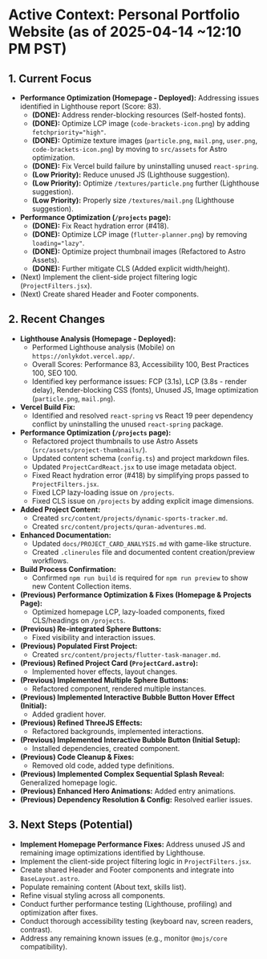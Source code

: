 # Active Context: Personal Portfolio Website (as of 2025-04-14 ~12:10 PM PST)

## 1. Current Focus

*   **Performance Optimization (Homepage - Deployed):** Addressing issues identified in Lighthouse report (Score: 83).
    *   **(DONE):** Address render-blocking resources (Self-hosted fonts).
    *   **(DONE):** Optimize LCP image (`code-brackets-icon.png`) by adding `fetchpriority="high"`.
    *   **(DONE):** Optimize texture images (`particle.png`, `mail.png`, `user.png`, `code-brackets-icon.png`) by moving to `src/assets` for Astro optimization.
    *   **(DONE):** Fix Vercel build failure by uninstalling unused `react-spring`.
    *   **(Low Priority):** Reduce unused JS (Lighthouse suggestion).
    *   **(Low Priority):** Optimize `/textures/particle.png` further (Lighthouse suggestion).
    *   **(Low Priority):** Properly size `/textures/mail.png` (Lighthouse suggestion).
*   **Performance Optimization (`/projects` page):**
    *   **(DONE):** Fix React hydration error (#418).
    *   **(DONE):** Optimize LCP image (`flutter-planner.png`) by removing `loading="lazy"`.
    *   **(DONE):** Optimize project thumbnail images (Refactored to Astro Assets).
    *   **(DONE):** Further mitigate CLS (Added explicit width/height).
*   (Next) Implement the client-side project filtering logic (`ProjectFilters.jsx`).
*   (Next) Create shared Header and Footer components.

## 2. Recent Changes

*   **Lighthouse Analysis (Homepage - Deployed):**
    *   Performed Lighthouse analysis (Mobile) on `https://onlykdot.vercel.app/`.
    *   Overall Scores: Performance 83, Accessibility 100, Best Practices 100, SEO 100.
    *   Identified key performance issues: FCP (3.1s), LCP (3.8s - render delay), Render-blocking CSS (fonts), Unused JS, Image optimization (`particle.png`, `mail.png`).
*   **Vercel Build Fix:**
    *   Identified and resolved `react-spring` vs React 19 peer dependency conflict by uninstalling the unused `react-spring` package.
*   **Performance Optimization (`/projects` page):**
    *   Refactored project thumbnails to use Astro Assets (`src/assets/project-thumbnails/`).
    *   Updated content schema (`config.ts`) and project markdown files.
    *   Updated `ProjectCardReact.jsx` to use image metadata object.
    *   Fixed React hydration error (#418) by simplifying props passed to `ProjectFilters.jsx`.
    *   Fixed LCP lazy-loading issue on `/projects`.
    *   Fixed CLS issue on `/projects` by adding explicit image dimensions.
*   **Added Project Content:**
    *   Created `src/content/projects/dynamic-sports-tracker.md`.
    *   Created `src/content/projects/quran-adventures.md`.
*   **Enhanced Documentation:**
    *   Updated `docs/PROJECT_CARD_ANALYSIS.md` with game-like structure.
    *   Created `.clinerules` file and documented content creation/preview workflows.
*   **Build Process Confirmation:**
    *   Confirmed `npm run build` is required for `npm run preview` to show new Content Collection items.
*   **(Previous) Performance Optimization & Fixes (Homepage & Projects Page):**
    *   Optimized homepage LCP, lazy-loaded components, fixed CLS/headings on `/projects`.
*   **(Previous) Re-integrated Sphere Buttons:**
    *   Fixed visibility and interaction issues.
*   **(Previous) Populated First Project:**
    *   Created `src/content/projects/flutter-task-manager.md`.
*   **(Previous) Refined Project Card (`ProjectCard.astro`):**
    *   Implemented hover effects, layout changes.
*   **(Previous) Implemented Multiple Sphere Buttons:**
    *   Refactored component, rendered multiple instances.
*   **(Previous) Implemented Interactive Bubble Button Hover Effect (Initial):**
    *   Added gradient hover.
*   **(Previous) Refined ThreeJS Effects:**
    *   Refactored backgrounds, implemented interactions.
*   **(Previous) Implemented Interactive Bubble Button (Initial Setup):**
    *   Installed dependencies, created component.
*   **(Previous) Code Cleanup & Fixes:**
    *   Removed old code, added type definitions.
*   **(Previous) Implemented Complex Sequential Splash Reveal:** Generalized homepage logic.
*   **(Previous) Enhanced Hero Animations:** Added entry animations.
*   **(Previous) Dependency Resolution & Config:** Resolved earlier issues.

## 3. Next Steps (Potential)

*   **Implement Homepage Performance Fixes:** Address unused JS and remaining image optimizations identified by Lighthouse.
*   Implement the client-side project filtering logic in `ProjectFilters.jsx`.
*   Create shared Header and Footer components and integrate into `BaseLayout.astro`.
*   Populate remaining content (About text, skills list).
*   Refine visual styling across all components.
*   Conduct further performance testing (Lighthouse, profiling) and optimization after fixes.
*   Conduct thorough accessibility testing (keyboard nav, screen readers, contrast).
*   Address any remaining known issues (e.g., monitor `@mojs/core` compatibility).